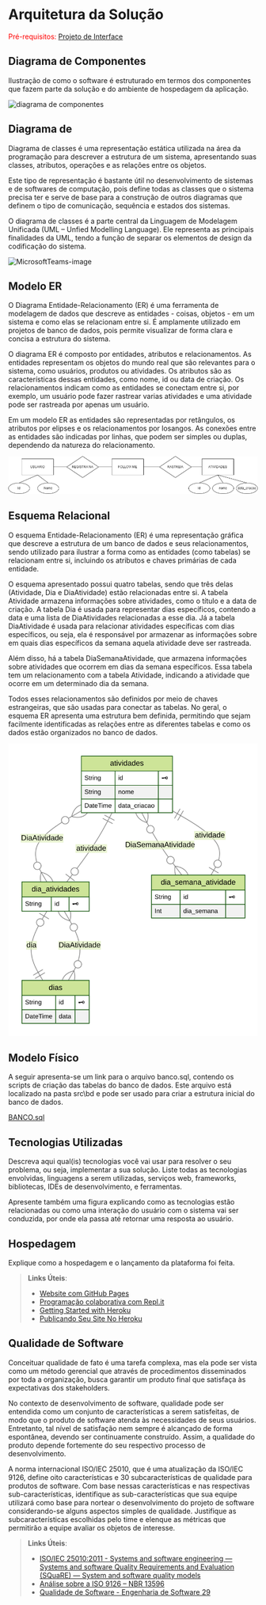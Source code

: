 # Arquitetura da Solução

<span style="color:red">Pré-requisitos: <a href="3-Projeto de Interface.md"> Projeto de Interface</a></span>

## Diagrama de Componentes

Ilustração de como o software é estruturado em termos dos componentes que fazem parte da solução e do ambiente de hospedagem da aplicação.

![diagrama de componentes](https://user-images.githubusercontent.com/103156976/229321584-428d0218-38b4-4c80-a5c5-a754230769dc.jpg)

## Diagrama de 

Diagrama de classes é uma representação estática utilizada na área da programação para descrever a estrutura de um sistema, apresentando suas classes, atributos, operações e as relações entre os objetos.

Este tipo de representação é bastante útil no desenvolvimento de sistemas e de softwares de computação, pois define todas as classes que o sistema precisa ter e serve de base para a construção de outros diagramas que definem o tipo de comunicação, sequência e estados dos sistemas.

O diagrama de classes é a parte central da Linguagem de Modelagem Unificada (UML – Unfied Modelling Language). Ele representa as principais finalidades da UML, tendo a função de separar os elementos de design da codificação do sistema.

![MicrosoftTeams-image](https://user-images.githubusercontent.com/103466408/229362723-bbb7153d-f9bd-4f08-9490-dea92719518c.png)

## Modelo ER

O Diagrama Entidade-Relacionamento (ER) é uma ferramenta de modelagem de dados que descreve as entidades - coisas, objetos - em um sistema e como elas se relacionam entre si. É amplamente utilizado em projetos de banco de dados, pois permite visualizar de forma clara e concisa a estrutura do sistema.

O diagrama ER é composto por entidades, atributos e relacionamentos. As entidades representam os objetos do mundo real que são relevantes para o sistema, como usuários, produtos ou atividades. Os atributos são as características dessas entidades, como nome, id ou data de criação. Os relacionamentos indicam como as entidades se conectam entre si, por exemplo, um usuário pode fazer rastrear varias atividades e uma atividade pode ser rastreada por apenas um usuário. 

Em um modelo ER as entidades são representadas por retângulos, os atributos por elipses e os relacionamentos por losangos. As conexões entre as entidades são indicadas por linhas, que podem ser simples ou duplas, dependendo da natureza do relacionamento.

![Arquitetura da Solução](img/DIAGRAMA_ER.png)

## Esquema Relacional

O esquema Entidade-Relacionamento (ER) é uma representação gráfica que descreve a estrutura de um banco de dados e seus relacionamentos, sendo utilizado para ilustrar a forma como as entidades (como tabelas) se relacionam entre si, incluindo os atributos e chaves primárias de cada entidade. 

O esquema apresentado possui quatro tabelas, sendo que três delas (Atividade, Dia e DiaAtividade) estão relacionadas entre si. A tabela Atividade armazena informações sobre atividades, como o título e a data de criação. A tabela Dia é usada para representar dias específicos, contendo a data e uma lista de DiaAtividades relacionadas a esse dia. Já a tabela DiaAtividade é usada para relacionar atividades específicas com dias específicos, ou seja, ela é responsável por armazenar as informações sobre em quais dias específicos da semana aquela atividade deve ser rastreada.

Além disso, há a tabela DiaSemanaAtividade, que armazena informações sobre atividades que ocorrem em dias da semana específicos. Essa tabela tem um relacionamento com a tabela Atividade, indicando a atividade que ocorre em um determinado dia da semana.

Todos esses relacionamentos são definidos por meio de chaves estrangeiras, que são usadas para conectar as tabelas. No geral, o esquema ER apresenta uma estrutura bem definida, permitindo que sejam facilmente identificadas as relações entre as diferentes tabelas e como os dados estão organizados no banco de dados.

![Arquitetura da Solução](img/ERD.svg)


## Modelo Físico

A seguir apresenta-se um link para o arquivo banco.sql, contendo os scripts de criação das tabelas do banco de dados. Este arquivo está localizado na pasta src\bd e pode ser usado para criar a estrutura inicial do banco de dados. 

[BANCO.sql](https://github.com/ICEI-PUC-Minas-PMV-ADS/pmv-ads-2023-1-e3-proj-mov-t3-grupo1-follow.me/blob/295d4b06e0aa4e9a564b285d20b792ae8a69849c/prisma/banco.sql)


## Tecnologias Utilizadas

Descreva aqui qual(is) tecnologias você vai usar para resolver o seu problema, ou seja, implementar a sua solução. Liste todas as tecnologias envolvidas, linguagens a serem utilizadas, serviços web, frameworks, bibliotecas, IDEs de desenvolvimento, e ferramentas.

Apresente também uma figura explicando como as tecnologias estão relacionadas ou como uma interação do usuário com o sistema vai ser conduzida, por onde ela passa até retornar uma resposta ao usuário.

## Hospedagem

Explique como a hospedagem e o lançamento da plataforma foi feita.

> **Links Úteis**:
>
> - [Website com GitHub Pages](https://pages.github.com/)
> - [Programação colaborativa com Repl.it](https://repl.it/)
> - [Getting Started with Heroku](https://devcenter.heroku.com/start)
> - [Publicando Seu Site No Heroku](http://pythonclub.com.br/publicando-seu-hello-world-no-heroku.html)

## Qualidade de Software

Conceituar qualidade de fato é uma tarefa complexa, mas ela pode ser vista como um método gerencial que através de procedimentos disseminados por toda a organização, busca garantir um produto final que satisfaça às expectativas dos stakeholders.

No contexto de desenvolvimento de software, qualidade pode ser entendida como um conjunto de características a serem satisfeitas, de modo que o produto de software atenda às necessidades de seus usuários. Entretanto, tal nível de satisfação nem sempre é alcançado de forma espontânea, devendo ser continuamente construído. Assim, a qualidade do produto depende fortemente do seu respectivo processo de desenvolvimento.

A norma internacional ISO/IEC 25010, que é uma atualização da ISO/IEC 9126, define oito características e 30 subcaracterísticas de qualidade para produtos de software.
Com base nessas características e nas respectivas sub-características, identifique as sub-características que sua equipe utilizará como base para nortear o desenvolvimento do projeto de software considerando-se alguns aspectos simples de qualidade. Justifique as subcaracterísticas escolhidas pelo time e elenque as métricas que permitirão a equipe avaliar os objetos de interesse.

> **Links Úteis**:
>
> - [ISO/IEC 25010:2011 - Systems and software engineering — Systems and software Quality Requirements and Evaluation (SQuaRE) — System and software quality models](https://www.iso.org/standard/35733.html/)
> - [Análise sobre a ISO 9126 – NBR 13596](https://www.tiespecialistas.com.br/analise-sobre-iso-9126-nbr-13596/)
> - [Qualidade de Software - Engenharia de Software 29](https://www.devmedia.com.br/qualidade-de-software-engenharia-de-software-29/18209/)
